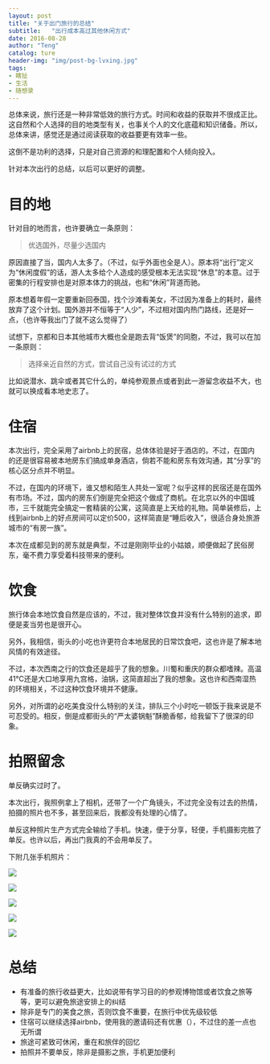 ```yaml
---
layout: post
title: "关于出门旅行的总结"
subtitle:   "出行成本高过其他休闲方式"
date: 2016-08-28
author: "Teng"
catalog: ture
header-img: "img/post-bg-lvxing.jpg"
tags:
- 瞎扯
- 生活
- 随想录
---
```


总体来说，旅行还是一种非常低效的旅行方式。时间和收益的获取并不很成正比。这自然和个人选择的目的地类型有关，也事关个人的文化底蕴和知识储备。所以，总体来讲，感觉还是通过阅读获取的收益要更有效率一些。

这倒不是功利的选择，只是对自己资源的和理配置和个人倾向投入。

针对本次出行的总结，以后可以更好的调整。

# 目的地

针对目的地而言，也许要确立一条原则：

> 优选国外，尽量少选国内

原因直接了当，国内人太多了。（不过，似乎外面也全是人）。原本将“出行”定义为“休闲度假”的话，游人太多给个人造成的感受根本无法实现“休息”的本意。过于密集的行程安排也是对原本体力的挑战，也和“休闲”背道而驰。

原本想着年假一定要重新回泰国，找个沙滩看美女，不过因为准备上的耗时，最终放弃了这个计划。国外游并不恒等于“人少”，不过相对国内热门路线，还是好一点，（也许等我出门了就不这么觉得了）

试想下，京都和日本其他城市大概也全是跑去背“饭煲”的同胞，不过，我可以在加一条原则：

> 选择亲近自然的方式，尝试自己没有试过的方式

比如说潜水、跳伞或者其它什么的，单纯参观景点或者到此一游留念收益不大，也就可以换成看本地史志了。

# 住宿

本次出行，完全采用了airbnb上的民宿，总体体验是好于酒店的。不过，在国内的还是很容易被本地房东们搞成单身酒店，倘若不能和房东有效沟通，其“分享”的核心区分点并不明显。

不过，在国内的环境下，谁又想和陌生人共处一室呢？似乎这样的民宿还是在国外有市场。不过，国内的房东们倒是完全把这个做成了商机。在北京以外的中国城市，三千就能完全搞定一套精装的公寓，这简直是上天给的礼物。简单装修后，上线到airbnb上的好点房间可以定价500，这样简直是“睡后收入”，很适合身处旅游城市的“有房一族”。

本次在成都见到的房东就是典型，不过是刚刚毕业的小姑娘，顺便做起了民俗房东，毫不费力享受着科技带来的便利。

# 饮食

旅行体会本地饮食自然是应该的，不过，我对整体饮食并没有什么特别的追求，即便是麦当劳也是很开心。

另外，我相信，街头的小吃也许更符合本地居民的日常饮食吧，这也许是了解本地风情的有效途径。

不过，本次西南之行的饮食还是超乎了我的想象。川蜀和重庆的群众都嗜辣。高温41℃还是大口地享用九宫格，油锅，这简直超出了我的想象。这也许和西南湿热的环境相关，不过这种饮食环境并不健康。

另外，对所谓的必吃美食没什么特别的关注，排队三个小时吃一顿饭于我来说是不可忍受的。相反，倒是成都街头的“严太婆锅魁”酥脆香郁，给我留下了很深的印象。

# 拍照留念

单反确实过时了。

本次出行，我照例拿上了相机，还带了一个广角镜头，不过完全没有过去的热情，拍摄的照片也不多，甚至回来后，我都没有处理的心情了。

单反这种照片生产方式完全输给了手机。快速，便于分享，轻便，手机摄影完胜了单反。也许以后，再出门我真的不会用单反了。

下附几张手机照片：

![](http://7xtgob.com1.z0.glb.clouddn.com/16-8-29/74583906.jpg)

![](http://7xtgob.com1.z0.glb.clouddn.com/16-8-29/86531603.jpg)

![](http://7xtgob.com1.z0.glb.clouddn.com/16-8-29/39594205.jpg)

![](http://7xtgob.com1.z0.glb.clouddn.com/16-8-29/20592768.jpg)

![](http://7xtgob.com1.z0.glb.clouddn.com/16-8-29/93230144.jpg)

# 总结

- 有准备的旅行收益更大，比如说带有学习目的的参观博物馆或者饮食之旅等等，更可以避免旅途安排上的纠结
- 除非是专门的美食之旅，否则饮食不重要，在旅行中优先级较低
- 住宿可以继续选择airbnb，使用我的邀请码还有优惠（），不过住的差一点也无所谓
- 旅途可紧致可休闲，重在和旅伴的回忆
- 拍照并不要单反，除非是摄影之旅，手机更加便利


